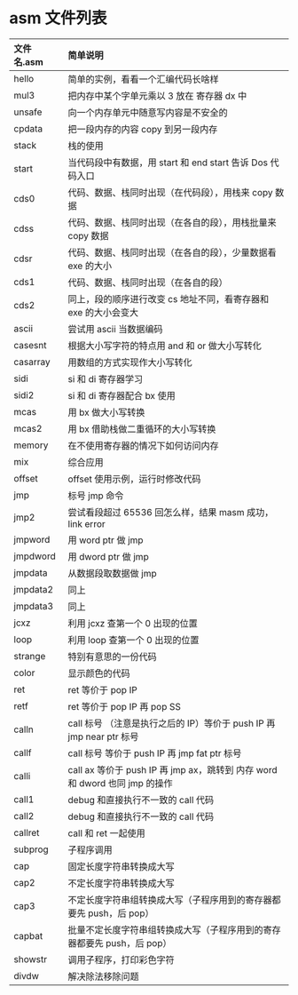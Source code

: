 # asm 文件列表


| 文件名.asm | 简单说明 |
| :-------  | :------  |
| hello     | 简单的实例，看看一个汇编代码长啥样 |
| mul3      | 把内存中某个字单元乘以 3 放在 寄存器 dx 中 |
| unsafe    | 向一个内存单元中随意写内容是不安全的 |
| cpdata    | 把一段内存的内容 copy 到另一段内存 |
| stack     | 栈的使用 |
| start     | 当代码段中有数据，用 start 和 end start 告诉 Dos 代码入口 |
| cds0      | 代码、数据、栈同时出现（在代码段），用栈来 copy 数据 |
| cdss      | 代码、数据、栈同时出现（在各自的段），用栈批量来 copy 数据 |
| cdsr      | 代码、数据、栈同时出现（在各自的段），少量数据看 exe 的大小 |
| cds1      | 代码、数据、栈同时出现（在各自的段）|
| cds2      | 同上，段的顺序进行改变 cs 地址不同，看寄存器和 exe 的大小会变大 |
| ascii     | 尝试用 ascii 当数据编码 |
| casesnt   | 根据大小写字符的特点用 and 和 or 做大小写转化 |
| casarray  | 用数组的方式实现作大小写转化 |
| sidi      | si 和 di 寄存器学习 |
| sidi2     | si 和 di 寄存器配合 bx 使用 |
| mcas      | 用 bx 做大小写转换 |
| mcas2     | 用 bx 借助栈做二重循环的大小写转换 |
| memory    | 在不使用寄存器的情况下如何访问内存 |
| mix       | 综合应用 |
| offset    | offset 使用示例，运行时修改代码 |
| jmp       | 标号 jmp 命令 |
| jmp2      | 尝试看段超过 65536 回怎么样，结果 masm 成功，link error |
| jmpword   | 用 word ptr 做 jmp |
| jmpdword  | 用 dword ptr 做 jmp |
| jmpdata   | 从数据段取数据做 jmp |
| jmpdata2  | 同上 |
| jmpdata3  | 同上 |
| jcxz      | 利用 jcxz 查第一个 0 出现的位置 |
| loop      | 利用 loop 查第一个 0 出现的位置 |
| strange   | 特别有意思的一份代码 |
| color     | 显示颜色的代码 |
| ret       | ret 等价于 pop IP |
| retf      | ret 等价于 pop IP 再 pop SS |
| calln     | call 标号 （注意是执行之后的 IP）等价于 push IP 再 jmp near ptr 标号 |
| callf     | call 标号 等价于 push IP 再 jmp fat ptr 标号 |
| calli     | call ax 等价于 push IP 再 jmp ax，跳转到 内存 word 和 dword 也同 jmp 的操作 |
| call1     | debug 和直接执行不一致的 call 代码 |
| call2     | debug 和直接执行不一致的 call 代码 |
| callret   | call 和 ret 一起使用 |
| subprog   | 子程序调用 |
| cap       | 固定长度字符串转换成大写 |
| cap2      | 不定长度字符串转换成大写 |
| cap3      | 不定长度字符串组转换成大写（子程序用到的寄存器都要先 push，后 pop）|
| capbat    | 批量不定长度字符串组转换成大写（子程序用到的寄存器都要先 push，后 pop）|
| showstr   | 调用子程序，打印彩色字符 |
| divdw     | 解决除法移除问题 |



